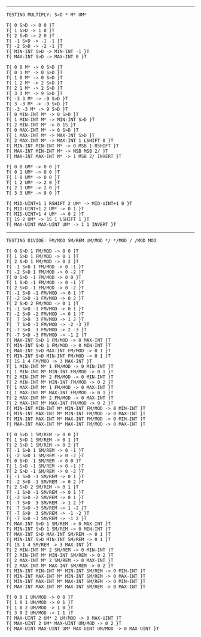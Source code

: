 ------------------------------------------------------------------------
    TESTING MULTIPLY: S>D * M* UM*

    T{ 0 S>D -> 0 0 }T
    T{ 1 S>D -> 1 0 }T
    T{ 2 S>D -> 2 0 }T
    T{ -1 S>D -> -1 -1 }T
    T{ -2 S>D -> -2 -1 }T
    T{ MIN-INT S>D -> MIN-INT -1 }T
    T{ MAX-INT S>D -> MAX-INT 0 }T

    T{ 0 0 M* -> 0 S>D }T
    T{ 0 1 M* -> 0 S>D }T
    T{ 1 0 M* -> 0 S>D }T
    T{ 1 2 M* -> 2 S>D }T
    T{ 2 1 M* -> 2 S>D }T
    T{ 3 3 M* -> 9 S>D }T
    T{ -3 3 M* -> -9 S>D }T
    T{ 3 -3 M* -> -9 S>D }T
    T{ -3 -3 M* -> 9 S>D }T
    T{ 0 MIN-INT M* -> 0 S>D }T
    T{ 1 MIN-INT M* -> MIN-INT S>D }T
    T{ 2 MIN-INT M* -> 0 1S }T
    T{ 0 MAX-INT M* -> 0 S>D }T
    T{ 1 MAX-INT M* -> MAX-INT S>D }T
    T{ 2 MAX-INT M* -> MAX-INT 1 LSHIFT 0 }T
    T{ MIN-INT MIN-INT M* -> 0 MSB 1 RSHIFT }T
    T{ MAX-INT MIN-INT M* -> MSB MSB 2/ }T
    T{ MAX-INT MAX-INT M* -> 1 MSB 2/ INVERT }T

    T{ 0 0 UM* -> 0 0 }T
    T{ 0 1 UM* -> 0 0 }T
    T{ 1 0 UM* -> 0 0 }T
    T{ 1 2 UM* -> 2 0 }T
    T{ 2 1 UM* -> 2 0 }T
    T{ 3 3 UM* -> 9 0 }T

    T{ MID-UINT+1 1 RSHIFT 2 UM* -> MID-UINT+1 0 }T
    T{ MID-UINT+1 2 UM* -> 0 1 }T
    T{ MID-UINT+1 4 UM* -> 0 2 }T
    T{ 1S 2 UM* -> 1S 1 LSHIFT 1 }T
    T{ MAX-UINT MAX-UINT UM* -> 1 1 INVERT }T

------------------------------------------------------------------------
    TESTING DIVIDE: FM/MOD SM/REM UM/MOD */ */MOD / /MOD MOD

    T{ 0 S>D 1 FM/MOD -> 0 0 }T
    T{ 1 S>D 1 FM/MOD -> 0 1 }T
    T{ 2 S>D 1 FM/MOD -> 0 2 }T
    T{ -1 S>D 1 FM/MOD -> 0 -1 }T
    T{ -2 S>D 1 FM/MOD -> 0 -2 }T
    T{ 0 S>D -1 FM/MOD -> 0 0 }T
    T{ 1 S>D -1 FM/MOD -> 0 -1 }T
    T{ 2 S>D -1 FM/MOD -> 0 -2 }T
    T{ -1 S>D -1 FM/MOD -> 0 1 }T
    T{ -2 S>D -1 FM/MOD -> 0 2 }T
    T{ 2 S>D 2 FM/MOD -> 0 1 }T
    T{ -1 S>D -1 FM/MOD -> 0 1 }T
    T{ -2 S>D -2 FM/MOD -> 0 1 }T
    T{  7 S>D  3 FM/MOD -> 1 2 }T
    T{  7 S>D -3 FM/MOD -> -2 -3 }T
    T{ -7 S>D  3 FM/MOD -> 2 -3 }T
    T{ -7 S>D -3 FM/MOD -> -1 2 }T
    T{ MAX-INT S>D 1 FM/MOD -> 0 MAX-INT }T
    T{ MIN-INT S>D 1 FM/MOD -> 0 MIN-INT }T
    T{ MAX-INT S>D MAX-INT FM/MOD -> 0 1 }T
    T{ MIN-INT S>D MIN-INT FM/MOD -> 0 1 }T
    T{ 1S 1 4 FM/MOD -> 3 MAX-INT }T
    T{ 1 MIN-INT M* 1 FM/MOD -> 0 MIN-INT }T
    T{ 1 MIN-INT M* MIN-INT FM/MOD -> 0 1 }T
    T{ 2 MIN-INT M* 2 FM/MOD -> 0 MIN-INT }T
    T{ 2 MIN-INT M* MIN-INT FM/MOD -> 0 2 }T
    T{ 1 MAX-INT M* 1 FM/MOD -> 0 MAX-INT }T
    T{ 1 MAX-INT M* MAX-INT FM/MOD -> 0 1 }T
    T{ 2 MAX-INT M* 2 FM/MOD -> 0 MAX-INT }T
    T{ 2 MAX-INT M* MAX-INT FM/MOD -> 0 2 }T
    T{ MIN-INT MIN-INT M* MIN-INT FM/MOD -> 0 MIN-INT }T
    T{ MIN-INT MAX-INT M* MIN-INT FM/MOD -> 0 MAX-INT }T
    T{ MIN-INT MAX-INT M* MAX-INT FM/MOD -> 0 MIN-INT }T
    T{ MAX-INT MAX-INT M* MAX-INT FM/MOD -> 0 MAX-INT }T

    T{ 0 S>D 1 SM/REM -> 0 0 }T
    T{ 1 S>D 1 SM/REM -> 0 1 }T
    T{ 2 S>D 1 SM/REM -> 0 2 }T
    T{ -1 S>D 1 SM/REM -> 0 -1 }T
    T{ -2 S>D 1 SM/REM -> 0 -2 }T
    T{ 0 S>D -1 SM/REM -> 0 0 }T
    T{ 1 S>D -1 SM/REM -> 0 -1 }T
    T{ 2 S>D -1 SM/REM -> 0 -2 }T
    T{ -1 S>D -1 SM/REM -> 0 1 }T
    T{ -2 S>D -1 SM/REM -> 0 2 }T
    T{ 2 S>D 2 SM/REM -> 0 1 }T
    T{ -1 S>D -1 SM/REM -> 0 1 }T
    T{ -2 S>D -2 SM/REM -> 0 1 }T
    T{  7 S>D  3 SM/REM -> 1 2 }T
    T{  7 S>D -3 SM/REM -> 1 -2 }T
    T{ -7 S>D  3 SM/REM -> -1 -2 }T
    T{ -7 S>D -3 SM/REM -> -1 2 }T
    T{ MAX-INT S>D 1 SM/REM -> 0 MAX-INT }T
    T{ MIN-INT S>D 1 SM/REM -> 0 MIN-INT }T
    T{ MAX-INT S>D MAX-INT SM/REM -> 0 1 }T
    T{ MIN-INT S>D MIN-INT SM/REM -> 0 1 }T
    T{ 1S 1 4 SM/REM -> 3 MAX-INT }T
    T{ 2 MIN-INT M* 2 SM/REM -> 0 MIN-INT }T
    T{ 2 MIN-INT M* MIN-INT SM/REM -> 0 2 }T
    T{ 2 MAX-INT M* 2 SM/REM -> 0 MAX-INT }T
    T{ 2 MAX-INT M* MAX-INT SM/REM -> 0 2 }T
    T{ MIN-INT MIN-INT M* MIN-INT SM/REM -> 0 MIN-INT }T
    T{ MIN-INT MAX-INT M* MIN-INT SM/REM -> 0 MAX-INT }T
    T{ MIN-INT MAX-INT M* MAX-INT SM/REM -> 0 MIN-INT }T
    T{ MAX-INT MAX-INT M* MAX-INT SM/REM -> 0 MAX-INT }T

    T{ 0 0 1 UM/MOD -> 0 0 }T
    T{ 1 0 1 UM/MOD -> 0 1 }T
    T{ 1 0 2 UM/MOD -> 1 0 }T
    T{ 3 0 2 UM/MOD -> 1 1 }T
    T{ MAX-UINT 2 UM* 2 UM/MOD -> 0 MAX-UINT }T
    T{ MAX-UINT 2 UM* MAX-UINT UM/MOD -> 0 2 }T
    T{ MAX-UINT MAX-UINT UM* MAX-UINT UM/MOD -> 0 MAX-UINT }T
